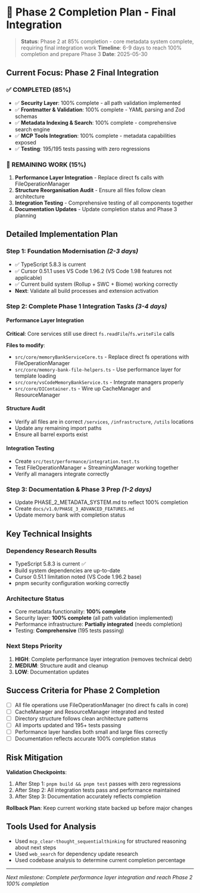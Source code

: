 # 🎯 Phase 2 Completion Plan - Final Integration

> **Status**: Phase 2 at 85% completion - core metadata system complete, requiring final integration work
> **Timeline**: 6-9 days to reach 100% completion and prepare Phase 3
> **Date**: 2025-05-30

## Current Focus: Phase 2 Final Integration

### **✅ COMPLETED (85%)**
- ✅ **Security Layer**: 100% complete - all path validation implemented
- ✅ **Frontmatter & Validation**: 100% complete - YAML parsing and Zod schemas 
- ✅ **Metadata Indexing & Search**: 100% complete - comprehensive search engine
- ✅ **MCP Tools Integration**: 100% complete - metadata capabilities exposed
- ✅ **Testing**: 195/195 tests passing with zero regressions

### **🔧 REMAINING WORK (15%)**
1. **Performance Layer Integration** - Replace direct fs calls with FileOperationManager
2. **Structure Reorganisation Audit** - Ensure all files follow clean architecture  
3. **Integration Testing** - Comprehensive testing of all components together
4. **Documentation Updates** - Update completion status and Phase 3 planning

## Detailed Implementation Plan

### **Step 1: Foundation Modernisation** *(2-3 days)*
- ✅ TypeScript 5.8.3 is current
- ✅ Cursor 0.51.1 uses VS Code 1.96.2 (VS Code 1.98 features not applicable)
- ✅ Current build system (Rollup + SWC + Biome) working correctly
- **Next**: Validate all build processes and extension activation

### **Step 2: Complete Phase 1 Integration Tasks** *(3-4 days)*

#### **Performance Layer Integration**
**Critical**: Core services still use direct `fs.readFile`/`fs.writeFile` calls

**Files to modify**:
- `src/core/memoryBankServiceCore.ts` - Replace direct fs operations with FileOperationManager
- `src/core/memory-bank-file-helpers.ts` - Use performance layer for template loading  
- `src/core/vsCodeMemoryBankService.ts` - Integrate managers properly
- `src/core/DIContainer.ts` - Wire up CacheManager and ResourceManager

#### **Structure Audit**
- Verify all files are in correct `/services`, `/infrastructure`, `/utils` locations
- Update any remaining import paths
- Ensure all barrel exports exist

#### **Integration Testing**
- Create `src/test/performance/integration.test.ts`
- Test FileOperationManager + StreamingManager working together
- Verify all managers integrate correctly

### **Step 3: Documentation & Phase 3 Prep** *(1-2 days)*
- Update PHASE_2_METADATA_SYSTEM.md to reflect 100% completion
- Create `docs/v1.0/PHASE_3_ADVANCED_FEATURES.md`
- Update memory bank with completion status

## Key Technical Insights

### **Dependency Research Results**
- TypeScript 5.8.3 is current ✅
- Build system dependencies are up-to-date
- Cursor 0.51.1 limitation noted (VS Code 1.96.2 base)
- pnpm security configuration working correctly

### **Architecture Status**
- Core metadata functionality: **100% complete**
- Security layer: **100% complete** (all path validation implemented)
- Performance infrastructure: **Partially integrated** (needs completion)
- Testing: **Comprehensive** (195 tests passing)

### **Next Steps Priority**
1. **HIGH**: Complete performance layer integration (removes technical debt)
2. **MEDIUM**: Structure audit and cleanup
3. **LOW**: Documentation updates

## Success Criteria for Phase 2 Completion

- [ ] All file operations use FileOperationManager (no direct fs calls in core)
- [ ] CacheManager and ResourceManager integrated and tested
- [ ] Directory structure follows clean architecture patterns
- [ ] All imports updated and 195+ tests passing  
- [ ] Performance layer handles both small and large files correctly
- [ ] Documentation reflects accurate 100% completion status

## Risk Mitigation

**Validation Checkpoints**:
1. After Step 1: `pnpm build && pnpm test` passes with zero regressions
2. After Step 2: All integration tests pass and performance maintained
3. After Step 3: Documentation accurately reflects completion

**Rollback Plan**: Keep current working state backed up before major changes

## Tools Used for Analysis
- Used `mcp_clear-thought_sequentialthinking` for structured reasoning about next steps
- Used `web_search` for dependency update research
- Used codebase analysis to determine current completion percentage

---

*Next milestone: Complete performance layer integration and reach Phase 2 100% completion*